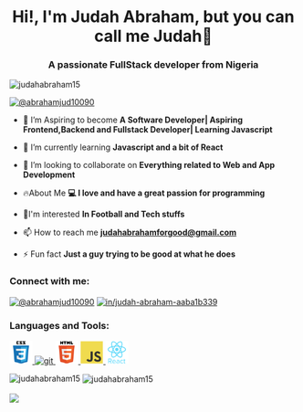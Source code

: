 <h1 align="center">Hi!, I'm Judah Abraham, but you can call me Judah👋</h1>
<h3 align="center">A passionate FullStack developer from Nigeria</h3>

<p align="left"> <img src="https://komarev.com/ghpvc/?username=judahabraham15&label=Profile%20views&color=0e75b6&style=flat" alt="judahabraham15" /> </p>

<p align="left"> <a href="https://twitter.com/@abrahamjud10090" target="blank"><img src="https://img.shields.io/twitter/follow/@abrahamjud10090?logo=twitter&style=for-the-badge" alt="@abrahamjud10090" /></a> </p>

- 🔭 I’m Aspiring to become  **A Software Developer| Aspiring Frontend,Backend and Fullstack Developer| Learning Javascript**

- 🌱 I’m currently learning **Javascript and a bit of React**

- 👯 I’m looking to collaborate on  **Everything related to Web and App Development**

- 🔥About Me **💻 I love and have a great passion for programming**

- 👀I'm interested **In Football and Tech stuffs**

- 📫 How to reach me **judahabrahamforgood@gmail.com**

- ⚡ Fun fact **Just a guy trying to be good at what he does**

<h3 align="left">Connect with me:</h3>
<p align="left">
<a href="https://twitter.com/@abrahamjud10090" target="blank"><img align="center" src="https://raw.githubusercontent.com/rahuldkjain/github-profile-readme-generator/master/src/images/icons/Social/twitter.svg" alt="@abrahamjud10090" height="30" width="40" /></a>
  <a href="https://www.linkedin.com/in/judah-abraham-aaba1b339/"target="blank"><img align="center" src="https://raw.githubusercontent.com/rahuldkjain/github-profile-readme-generator/master/src/images/icons/Social/linkedin.svg"alt="in/judah-abraham-aaba1b339"height="30"width="40"/></a>
</p>

<h3 align="left">Languages and Tools:</h3>
<p align="left"> <a href="https://www.w3schools.com/css/" target="_blank" rel="noreferrer"> <img src="https://raw.githubusercontent.com/devicons/devicon/master/icons/css3/css3-original-wordmark.svg" alt="css3" width="40" height="40"/> </a> <a href="https://git-scm.com/" target="_blank" rel="noreferrer"> <img src="https://www.vectorlogo.zone/logos/git-scm/git-scm-icon.svg" alt="git" width="40" height="40"/> </a> <a href="https://www.w3.org/html/" target="_blank" rel="noreferrer"> <img src="https://raw.githubusercontent.com/devicons/devicon/master/icons/html5/html5-original-wordmark.svg" alt="html5" width="40" height="40"/> </a> <a href="https://developer.mozilla.org/en-US/docs/Web/JavaScript" target="_blank" rel="noreferrer"> <img src="https://raw.githubusercontent.com/devicons/devicon/master/icons/javascript/javascript-original.svg" alt="javascript" width="40" height="40"/> </a> <a href="https://reactjs.org/" target="_blank" rel="noreferrer"> <img src="https://raw.githubusercontent.com/devicons/devicon/master/icons/react/react-original-wordmark.svg" alt="react" width="40" height="40"/> </a> </p>

<p><img align="left" src="https://github-readme-stats.vercel.app/api/top-langs?username=judahabraham15&show_icons=true&locale=en&layout=compact" alt="judahabraham15" /></p>

<p>&nbsp;<img align="center" src="https://github-readme-stats.vercel.app/api?username=judahabraham15&show_icons=true&locale=en" alt="judahabraham15" /></p>

<p><img align="center" src="https://github-readme-streak-stats.herokuapp.com/?user=judahabraham15&"  /></p>
